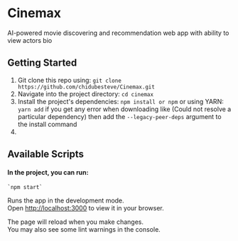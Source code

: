 # Cinemax

AI-powered movie discovering and recommendation web app with ability to view actors bio

## Getting Started
1. Git clone this repo using:
    `git clone https://github.com/chidubesteve/Cinemax.git`
2. Navigate into the project directory:
    `cd cinemax`
3. Install the project's dependencies:
    `npm install or npm`
    or using YARN: 
    `yarn add`
    if you get any error when downloading like (Could not resolve a particular dependency) then add the `--legacy-peer-deps` argument to the install command
4. 
## Available Scripts

 #### In the project, you can run:

    `npm start`

Runs the app in the development mode.\
Open [http://localhost:3000](http://localhost:3000) to view it in your browser.

The page will reload when you make changes.\
You may also see some lint warnings in the console.

